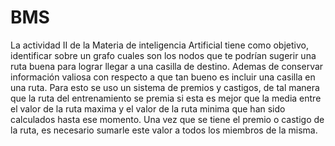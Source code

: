 # BMS

La actividad II de la Materia de inteligencia Artificial tiene como objetivo, identificar sobre un grafo cuales son los nodos que te podrían sugerir una ruta buena para lograr llegar a una casilla de destino. Ademas de conservar información valiosa con respecto a que tan bueno es incluir una casilla en una ruta.
Para esto se uso un sistema de premios y castigos, de tal manera que la ruta del entrenamiento se premia si esta es mejor que la media entre el valor de la ruta maxima y el valor de la ruta minima que han sido calculados hasta ese momento.
Una vez que se tiene el premio o castigo de la ruta, es necesario sumarle este valor a todos los miembros de la misma.
